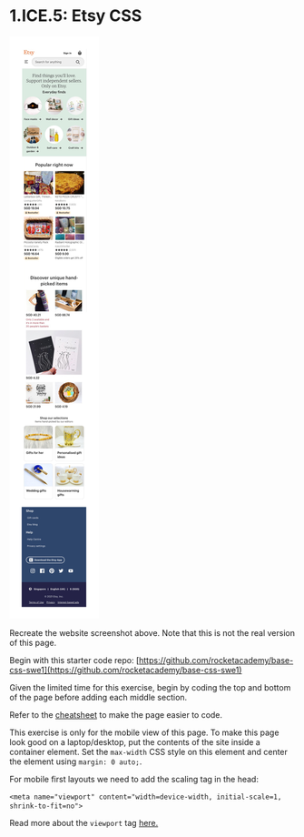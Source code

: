 # 1.ICE.5: Etsy CSS

![](../../.gitbook/assets/etsy.jpg)

Recreate the website screenshot above. Note that this is not the real version of this page.

Begin with this starter code repo: [https://github.com/rocketacademy/base-css-swe1](https://github.com/rocketacademy/base-css-swe1)

Given the limited time for this exercise, begin by coding the top and bottom of the page before adding each middle section.

Refer to the [cheatsheet](../1.1-html-and-css/1.1.2-basic-css.md#exercise-tips-cheatsheet) to make the page easier to code.

This exercise is only for the mobile view of this page. To make this page look good on a laptop/desktop, put the contents of the site inside a container element. Set the `max-width` CSS style on this element and center the element using `margin: 0 auto;`.

For mobile first layouts we need to add the scaling tag in the head:

```markup
<meta name="viewport" content="width=device-width, initial-scale=1, shrink-to-fit=no">
```

Read more about the `viewport` tag [here.](https://developer.mozilla.org/en-US/docs/Web/HTML/Viewport_meta_tag)

